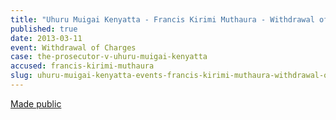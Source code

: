 ```yaml
---
title: "Uhuru Muigai Kenyatta - Francis Kirimi Muthaura - Withdrawal of Charges"
published: true
date: 2013-03-11
event: Withdrawal of Charges
case: the-prosecutor-v-uhuru-muigai-kenyatta
accused: francis-kirimi-muthaura
slug: uhuru-muigai-kenyatta-events-francis-kirimi-muthaura-withdrawal-of charges
---
```


[Made public](https://www.icc-cpi.int/iccdocs/doc/ICC-01-09-02-11-687.pdf)

